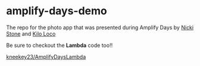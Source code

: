 # amplify-days-demo
The repo for the photo app that was presented during Amplify Days by [Nicki Stone](https://twitter.com/kneekey23) and [Kilo Loco](https://twitter.com/kilo_loco)

Be sure to checkout the **Lambda** code too!!

[kneekey23/AmplifyDaysLambda](https://github.com/kneekey23/AmplifyDaysLambda)
